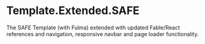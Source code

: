 # Template.Extended.SAFE
The SAFE Template (with Fulma) extended with updated Fable/React references and navigation, responsive navbar and page loader functionality.
